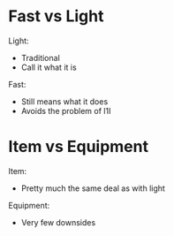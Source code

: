 # Fast vs Light
Light:
- Traditional
- Call it what it is

Fast:
- Still means what it does
- Avoids the problem of l1I

# Item vs Equipment
Item:
- Pretty much the same deal as with light

Equipment:
- Very few downsides